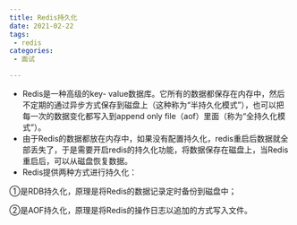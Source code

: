 ```yaml
---
title: Redis持久化
date: 2021-02-22
tags:
 - redis
categories:
 - 面试

---
```


- Redis是一种高级的key- value数据库。它所有的数据都保存在内存中，然后不定期的通过异步方式保存到磁盘上（这种称为“半持久化模式”），也可以把每一次的数据变化都写入到append only file（aof）里面（称为“全持久化模式”）。
- 由于Redis的数据都放在内存中，如果没有配置持久化，redis重启后数据就全部丢失了，于是需要开启redis的持久化功能，将数据保存在磁盘上，当Redis重启后，可以从磁盘恢复数据。
- Redis提供两种方式进行持久化：

①是RDB持久化，原理是将Redis的数据记录定时备份到磁盘中；

②是AOF持久化，原理是将Redis的操作日志以追加的方式写入文件。